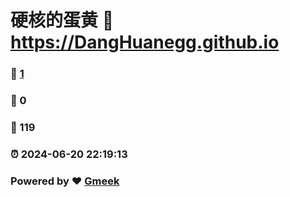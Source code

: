 # 硬核的蛋黄 :link: https://DangHuanegg.github.io 
### :page_facing_up: [1](https://DangHuanegg.github.io/tag.html) 
### :speech_balloon: 0 
### :hibiscus: 119 
### :alarm_clock: 2024-06-20 22:19:13 
### Powered by :heart: [Gmeek](https://github.com/Meekdai/Gmeek)
